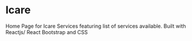 # Icare
Home Page for Icare Services featuring list of services available. Built with Reactjs/ React Bootstrap and CSS
